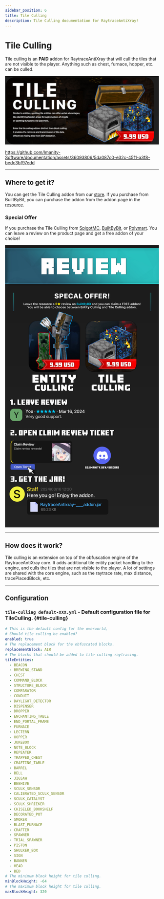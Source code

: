 ```yaml
---
sidebar_position: 6
title: Tile Culling
description: Tile Culling documentation for RaytraceAntiXray!
---
```


# Tile Culling

Tile culling is an **PAID** addon for RaytraceAntiXray that will cull the tiles that are not visible to the player.
Anything such as chest, furnace, hopper, etc. can be culled.

![tile-culling.jpeg](img/tile-culling.jpeg)

https://github.com/Imanity-Software/documentation/assets/36093806/5da087c0-e32c-45f1-a3f8-bedc3bf97edd

---
## Where to get it?

You can get the Tile Culling addon from our [store](https://imanity.dev/resources/resource/13-raytraceantixray-%7C-tile-culling-addon/).
If you purchase from BuiltByBit, you can purchase the addon from the addon page in the [resource](https://builtbybit.com/resources/raytraceantixray-ores-entities-tiles.41896/).

### Special Offer

If you purchase the Tile Culling from [SpigotMC](https://www.spigotmc.org/resources/1-8-1-20-6-raytraceantixray-ores-entities-tiles.116253/), [BuiltByBit](https://builtbybit.com/resources/raytraceantixray-ores-entities-tiles.41896/), or [Polymart](https://polymart.org/resource/raytraceantixray.5798).
You can leave a review on the product page and get a free addon of your choice!

![review.jpg](img/review.jpg)

---
## How does it work?

Tile culling is an extension on top of the obfuscation engine of the RaytraceAntiXray core.
It adds additional tile entity packet handling to the engine, and culls the tiles that are not visible to the player.
A lot of settings are shared with the core engine, such as the raytrace rate, max distance, tracePlacedBlock, etc.

---
## Configuration

### **`tile-culling default-XXX.yml`** - Default configuration file for TileCulling. {#tile-culling}

```yaml title="default-overworld.yml"
# This is the default config for the overworld,
# Should tile culling be enabled?
enabled: true
# The replacement block for the obfuscated blocks.
replacementBlock: AIR
# The blocks that should be added to tile culling raytracing.
tileEntities:
  - BEACON
  - BREWING_STAND
  - CHEST
  - COMMAND_BLOCK
  - STRUCTURE_BLOCK
  - COMPARATOR
  - CONDUIT
  - DAYLIGHT_DETECTOR
  - DISPENSER
  - DROPPER
  - ENCHANTING_TABLE
  - END_PORTAL_FRAME
  - FURNACE
  - LECTERN
  - HOPPER
  - JUKEBOX
  - NOTE_BLOCK
  - REPEATER
  - TRAPPED_CHEST
  - CRAFTING_TABLE
  - BARREL
  - BELL
  - JIGSAW
  - BEEHIVE
  - SCULK_SENSOR
  - CALIBRATED_SCULK_SENSOR
  - SCULK_CATALYST
  - SCULK_SHRIEKER
  - CHISELED_BOOKSHELF
  - DECORATED_POT
  - SMOKER
  - BLAST_FURNACE
  - CRAFTER
  - SPAWNER
  - TRIAL_SPAWNER
  - PISTON
  - SHULKER_BOX
  - SIGN
  - BANNER
  - HEAD
  - BED
# The minimum block height for tile culling.
minBlockHeight: -64
# The maximum block height for tile culling.
maxBlockHeight: 320
```

